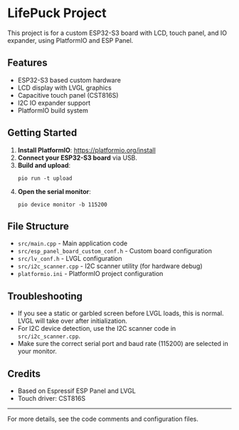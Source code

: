 # LifePuck Project

This project is for a custom ESP32-S3 board with LCD, touch panel, and IO expander, using PlatformIO and ESP Panel.

## Features
- ESP32-S3 based custom hardware
- LCD display with LVGL graphics
- Capacitive touch panel (CST816S)
- I2C IO expander support
- PlatformIO build system

## Getting Started
1. **Install PlatformIO**: https://platformio.org/install
2. **Connect your ESP32-S3 board** via USB.
3. **Build and upload**:
   ```
   pio run -t upload
   ```
4. **Open the serial monitor**:
   ```
   pio device monitor -b 115200
   ```

## File Structure
- `src/main.cpp` - Main application code
- `src/esp_panel_board_custom_conf.h` - Custom board configuration
- `src/lv_conf.h` - LVGL configuration
- `src/i2c_scanner.cpp` - I2C scanner utility (for hardware debug)
- `platformio.ini` - PlatformIO project configuration

## Troubleshooting
- If you see a static or garbled screen before LVGL loads, this is normal. LVGL will take over after initialization.
- For I2C device detection, use the I2C scanner code in `src/i2c_scanner.cpp`.
- Make sure the correct serial port and baud rate (115200) are selected in your monitor.

## Credits
- Based on Espressif ESP Panel and LVGL
- Touch driver: CST816S

---
For more details, see the code comments and configuration files.
